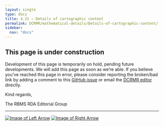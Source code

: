 ```yaml
---
layout: single
type: docs
title: 4.21 — Details of cartographic content
permalink: DCRMR/mathematical-details/Details-of-cartographic-content/
sidebar:
  nav: "docs"
---
```


## This page is under construction

Development of this page is temporarily on hold, pending future developments. We will add this page as soon as we’re able. If you believe you’ve reached this page in error, please consider reporting the broken/bad link by adding a comment to this [GitHub issue](https://github.com/rbms-bsc/DCRMR/issues/26) or email the [DCRMR editor](mailto:dcrm.rda@gmail.com) directly.

Kind regards,

The RBMS RDA Editorial Group

---

[![Image of Left Arrow](https://rbms-bsc.github.io/DCRMR/assets/pictures/navigation/Arrow_Left.png "4 — Mathematical details")](/DCRMR/mathematical-details/) [![Image of Right Arrow](https://rbms-bsc.github.io/DCRMR/assets/pictures/navigation/Arrow_Right.png "5 — Production, Publication, Distribution, Manufacture")](/DCRMR/ppdm/)